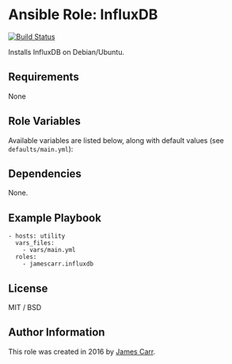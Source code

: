 # Ansible Role: InfluxDB

[![Build Status](https://travis-ci.org/jamescarr/ansible-role-influxdb.svg?branch=master)](https://travis-ci.org/jamescarr/ansible-role-influxdb)

Installs InfluxDB on Debian/Ubuntu.

## Requirements

None

## Role Variables

Available variables are listed below, along with default values (see `defaults/main.yml`):

## Dependencies

None.

## Example Playbook

    - hosts: utility
      vars_files:
        - vars/main.yml
      roles:
        - jamescarr.influxdb

## License

MIT / BSD

## Author Information

This role was created in 2016 by [James Carr](http://blog.james-carr.org/).
